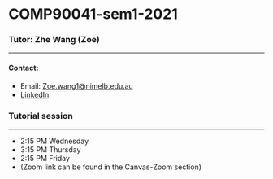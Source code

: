 # COMP90041-sem1-2021
### Tutor: Zhe Wang (Zoe)
---
#### Contact:
- Email: Zoe.wang1@nimelb.edu.au
- [LinkedIn](www.linkedin.com/in/zoe-zhe-wang)


### Tutorial session
---
- 2:15 PM Wednesday
- 3:15 PM Thursday
- 2:15 PM Friday
- (Zoom link can be found in the Canvas-Zoom section)
